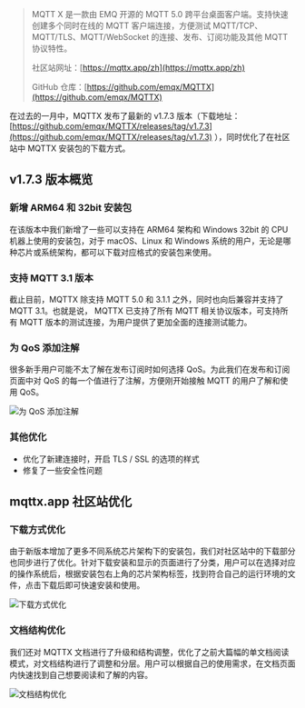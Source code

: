 >MQTT X 是一款由 EMQ 开源的 MQTT 5.0 跨平台桌面客户端。支持快速创建多个同时在线的 MQTT 客户端连接，方便测试 MQTT/TCP、MQTT/TLS、MQTT/WebSocket 的连接、发布、订阅功能及其他 MQTT 协议特性。
>
>社区站网址：[https://mqttx.app/zh](https://mqttx.app/zh) 
>
>GitHub 仓库：[https://github.com/emqx/MQTTX](https://github.com/emqx/MQTTX) 

在过去的一月中，MQTTX 发布了最新的 v1.7.3 版本（下载地址：[https://github.com/emqx/MQTTX/releases/tag/v1.7.3](https://github.com/emqx/MQTTX/releases/tag/v1.7.3) ），同时优化了在社区站中 MQTTX 安装包的下载方式。

## v1.7.3 版本概览

### 新增 ARM64 和 32bit 安装包

在该版本中我们新增了一些可以支持在 ARM64 架构和 Windows 32bit 的 CPU 机器上使用的安装包，对于 macOS、Linux 和 Windows 系统的用户，无论是哪种芯片或系统架构，都可以下载对应格式的安装包来使用。

### 支持 MQTT 3.1 版本

截止目前，MQTTX 除支持 MQTT 5.0 和 3.1.1 之外，同时也向后兼容并支持了 MQTT 3.1。也就是说， MQTTX 已支持了所有 MQTT 相关协议版本，可支持所有 MQTT 版本的测试连接，为用户提供了更加全面的连接测试能力。

### 为 QoS 添加注解

很多新手用户可能不太了解在发布订阅时如何选择 QoS。为此我们在发布和订阅页面中对 QoS 的每一个值进行了注解，方便刚开始接触 MQTT 的用户了解和使用 QoS。

![为 QoS 添加注解](https://assets.emqx.com/images/a6f8fc9d29b85c5df91ef8cb8c50c58b.png)

### 其他优化

- 优化了新建连接时，开启 TLS / SSL 的选项的样式
- 修复了一些安全性问题

## mqttx.app 社区站优化

### 下载方式优化

由于新版本增加了更多不同系统芯片架构下的安装包，我们对社区站中的下载部分也同步进行了优化。针对下载安装和显示的页面进行了分类，用户可以在选择对应的操作系统后，根据安装包右上角的芯片架构标签，找到符合自己的运行环境的文件，点击下载后即可快速安装和使用。

![下载方式优化](https://assets.emqx.com/images/1c0ad5590aef0499f6bf9bafb557ffc0.png)

### 文档结构优化

我们还对 MQTTX 文档进行了升级和结构调整，优化了之前大篇幅的单文档阅读模式，对文档结构进行了调整和分层。用户可以根据自己的使用需求，在文档页面内快速找到自己想要阅读和了解的内容。

![文档结构优化](https://assets.emqx.com/images/20c20a2505096b29628bd8df69b6767e.png)
